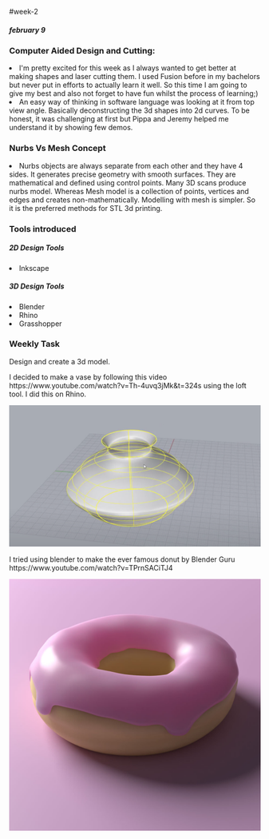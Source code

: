 #week-2
<h5>february 9 </h5>
<h3> Computer Aided Design and Cutting: </h3>

<li> I'm pretty excited for this week as I always wanted to get better at making shapes and laser cutting them. I used Fusion before in my bachelors but never put in efforts to actually learn it well. So this time I am going to give my best and also not forget to have fun whilst the process of learning;) </li>

<li> An easy way of thinking in software language was looking at it from top view angle. Basically deconstructing the 3d shapes into 2d curves. To be honest, it was challenging at first but Pippa and Jeremy helped me understand it by showing few demos. </li>

<h3> Nurbs Vs Mesh Concept </h3>
<li> Nurbs objects are always separate from each other and they have 4 sides. It generates precise geometry with smooth surfaces. They are mathematical and defined using control points. Many 3D scans produce nurbs model. Whereas Mesh model is a collection of points, vertices and edges and creates non-mathematically. Modelling with mesh is simpler. So it is the preferred methods for STL 3d printing.

<h3> Tools introduced </h3>
<h5> 2D Design Tools </h5>
<li> Inkscape </li>

<h5> 3D Design Tools </h5>
<li> Blender </li>
<li> Rhino </li>
<li> Grasshopper </li>

<h3> Weekly Task </h3>
<p>Design and create a 3d model.</p>

<p>I decided to make a vase by following this video https://www.youtube.com/watch?v=Th-4uvq3jMk&t=324s using the loft tool. I did this on Rhino.</p>

<p align="center">
<img title="miro" alt="brainstorm" src="/images/1.png" width="560"/>
</p>

<p>I tried using blender to make the ever famous donut by Blender Guru https://www.youtube.com/watch?v=TPrnSACiTJ4 </p>

<p align="center">
<img title="miro" alt="brainstorm" src="/images/donut.jpeg" width="560"/>
</p>
